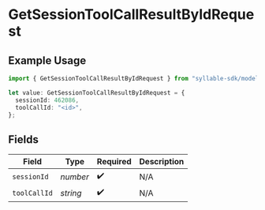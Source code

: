 # GetSessionToolCallResultByIdRequest

## Example Usage

```typescript
import { GetSessionToolCallResultByIdRequest } from "syllable-sdk/models/operations";

let value: GetSessionToolCallResultByIdRequest = {
  sessionId: 462086,
  toolCallId: "<id>",
};
```

## Fields

| Field              | Type               | Required           | Description        |
| ------------------ | ------------------ | ------------------ | ------------------ |
| `sessionId`        | *number*           | :heavy_check_mark: | N/A                |
| `toolCallId`       | *string*           | :heavy_check_mark: | N/A                |